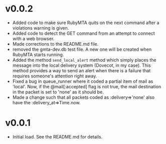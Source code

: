 # v0.0.2

* Added code to make sure RubyMTA quits on the next command after a violations warning is given.
* Added code to detect the GET command from an attempt to connect with a web browser.
* Made corrections to the README.md file.
* removed the gmta-dev.db test file. A new one will be created when RubyMTA starts running.
* Added the method `send_local_alert` method which simply places the message into the local delivery system (Dovecot, in my case). This method provides a way to send an alert when there is a failure that requires someone's attention right away.
* Fixed a bug in queue_runner where it coded a partial item of mail as 'local'. Now, if the @mail[:accepted] flag is not true, the mail destination in the packet is set to 'none' as it should be.
* Made a change such that all packets coded as :delivery=>'none' also have the :delivery_at=>Time.now.

# v0.0.1

* Initial load. See the README.md for details.
